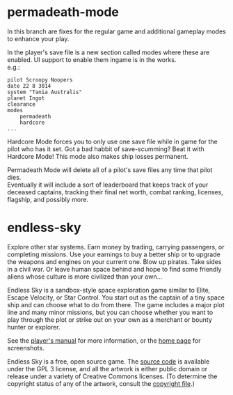 # permadeath-mode

In this branch are fixes for the regular game and additional gameplay modes to enhance your play.

In the player's save file is a new section called modes where these are enabled. UI support to enable them ingame is in the works.  
e.g.:
```
pilot Scroopy Noopers
date 22 8 3014
system "Tania Australis"
planet Ingot
clearance
modes
	permadeath
	hardcore
...
```

Hardcore Mode forces you to only use one save file while in game for the pilot who has it set. Got a bad habbit of save-scumming? Beat it with Hardcore Mode! This mode also makes ship losses permanent.

Permadeath Mode will delete all of a pilot's save files any time that pilot dies.  
Eventually it will include a sort of leaderboard that keeps track of your deceased captains, tracking their final net worth, combat ranking, licenses, flagship, and possibly more.


# endless-sky

Explore other star systems. Earn money by trading, carrying passengers, or completing missions. Use your earnings to buy a better ship or to upgrade the weapons and engines on your current one. Blow up pirates. Take sides in a civil war. Or leave human space behind and hope to find some friendly aliens whose culture is more civilized than your own...

Endless Sky is a sandbox-style space exploration game similar to Elite, Escape Velocity, or Star Control. You start out as the captain of a tiny space ship and can choose what to do from there. The game includes a major plot line and many minor missions, but you can choose whether you want to play through the plot or strike out on your own as a merchant or bounty hunter or explorer.

See the [player's manual](https://github.com/endless-sky/endless-sky/wiki/PlayersManual) for more information, or the [home page](https://endless-sky.github.io/) for screenshots.

Endless Sky is a free, open source game. The [source code](https://github.com/endless-sky/endless-sky/) is available under the GPL 3 license, and all the artwork is either public domain or release under a variety of Creative Commons licenses. (To determine the copyright status of any of the artwork, consult the [copyright file](https://github.com/endless-sky/endless-sky/blob/master/copyright).)
